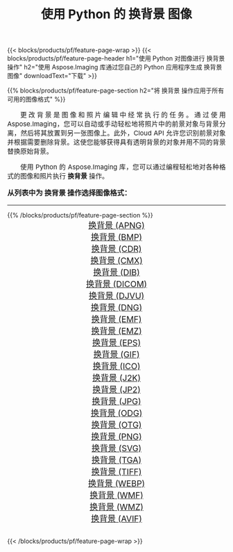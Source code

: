 ﻿---
title: 使用 Python 的 换背景 图像 
weight: 3920
url: /zh-hans/python-net/change-background/ 
lang: zh-hans
langdirlevel: 2
locales: zh-hans,ja,it,ru,de,es,fr,nl,id,lt,pl,pt,vi,tr,ko,zh-hant,ar,hi,th,sv,cs,uk,he
description: 使用您自己的 Python 应用程序和服务器 API 将 Aspose.Imaging 库应用于 换背景 图像和照片。
---

{{< blocks/products/pf/feature-page-wrap >}}
{{< blocks/products/pf/feature-page-header h1="使用 Python 对图像进行 换背景 操作" h2="使用 Aspose.Imaging 库通过您自己的 Python 应用程序生成 换背景 图像" downloadText="下载" >}}


{{% blocks/products/pf/feature-page-section  h2="将 换背景 操作应用于所有可用的图像格式" %}}
<p align="justify" style="text-indent:2em;font-size:15px;">
更改背景是图像和照片编辑中经常执行的任务。通过使用 Aspose.Imaging，您可以自动或手动轻松地将照片中的前景对象与背景分离，然后将其放置到另一张图像上。此外，Cloud API 允许您识别前景对象并根据需要删除背景。这使您能够获得具有透明背景的对象并用不同的背景替换原始背景。
</p>
<p align="justify" style="text-indent:2em;font-size:15px;">
使用 Python 的 Aspose.Imaging 库，您可以通过编程轻松地对各种格式的图像和照片执行 <b>换背景</b> 操作。
</p>
<h3 style="margin-top:16px;">
从列表中为 换背景 操作选择图像格式：
</h3>
<hr/>
{{% /blocks/products/pf/feature-page-section %}}
<div class="container-fluid productfamilypage bg-gray">
    <div class="convertypes bg-gray agp-content section">
        <div class="container">
		<div class="row other-converters" style="gap: 10px;font-size: 19px;text-align:center;">
		    <div class='col-md-3 other-converter remove-lp remove-rp'><a href="/imaging/zh-hans/python-net/change-background/apng/" style="padding:15px;">换背景 (APNG)</a></div><div class='col-md-3 other-converter remove-lp remove-rp'><a href="/imaging/zh-hans/python-net/change-background/bmp/" style="padding:15px;">换背景 (BMP)</a></div><div class='col-md-3 other-converter remove-lp remove-rp'><a href="/imaging/zh-hans/python-net/change-background/cdr/" style="padding:15px;">换背景 (CDR)</a></div><div class='col-md-3 other-converter remove-lp remove-rp'><a href="/imaging/zh-hans/python-net/change-background/cmx/" style="padding:15px;">换背景 (CMX)</a></div><div class='col-md-3 other-converter remove-lp remove-rp'><a href="/imaging/zh-hans/python-net/change-background/dib/" style="padding:15px;">换背景 (DIB)</a></div><div class='col-md-3 other-converter remove-lp remove-rp'><a href="/imaging/zh-hans/python-net/change-background/dicom/" style="padding:15px;">换背景 (DICOM)</a></div><div class='col-md-3 other-converter remove-lp remove-rp'><a href="/imaging/zh-hans/python-net/change-background/djvu/" style="padding:15px;">换背景 (DJVU)</a></div><div class='col-md-3 other-converter remove-lp remove-rp'><a href="/imaging/zh-hans/python-net/change-background/dng/" style="padding:15px;">换背景 (DNG)</a></div><div class='col-md-3 other-converter remove-lp remove-rp'><a href="/imaging/zh-hans/python-net/change-background/emf/" style="padding:15px;">换背景 (EMF)</a></div><div class='col-md-3 other-converter remove-lp remove-rp'><a href="/imaging/zh-hans/python-net/change-background/emz/" style="padding:15px;">换背景 (EMZ)</a></div><div class='col-md-3 other-converter remove-lp remove-rp'><a href="/imaging/zh-hans/python-net/change-background/eps/" style="padding:15px;">换背景 (EPS)</a></div><div class='col-md-3 other-converter remove-lp remove-rp'><a href="/imaging/zh-hans/python-net/change-background/gif/" style="padding:15px;">换背景 (GIF)</a></div><div class='col-md-3 other-converter remove-lp remove-rp'><a href="/imaging/zh-hans/python-net/change-background/ico/" style="padding:15px;">换背景 (ICO)</a></div><div class='col-md-3 other-converter remove-lp remove-rp'><a href="/imaging/zh-hans/python-net/change-background/j2k/" style="padding:15px;">换背景 (J2K)</a></div><div class='col-md-3 other-converter remove-lp remove-rp'><a href="/imaging/zh-hans/python-net/change-background/jp2/" style="padding:15px;">换背景 (JP2)</a></div><div class='col-md-3 other-converter remove-lp remove-rp'><a href="/imaging/zh-hans/python-net/change-background/jpg/" style="padding:15px;">换背景 (JPG)</a></div><div class='col-md-3 other-converter remove-lp remove-rp'><a href="/imaging/zh-hans/python-net/change-background/odg/" style="padding:15px;">换背景 (ODG)</a></div><div class='col-md-3 other-converter remove-lp remove-rp'><a href="/imaging/zh-hans/python-net/change-background/otg/" style="padding:15px;">换背景 (OTG)</a></div><div class='col-md-3 other-converter remove-lp remove-rp'><a href="/imaging/zh-hans/python-net/change-background/png/" style="padding:15px;">换背景 (PNG)</a></div><div class='col-md-3 other-converter remove-lp remove-rp'><a href="/imaging/zh-hans/python-net/change-background/svg/" style="padding:15px;">换背景 (SVG)</a></div><div class='col-md-3 other-converter remove-lp remove-rp'><a href="/imaging/zh-hans/python-net/change-background/tga/" style="padding:15px;">换背景 (TGA)</a></div><div class='col-md-3 other-converter remove-lp remove-rp'><a href="/imaging/zh-hans/python-net/change-background/tiff/" style="padding:15px;">换背景 (TIFF)</a></div><div class='col-md-3 other-converter remove-lp remove-rp'><a href="/imaging/zh-hans/python-net/change-background/webp/" style="padding:15px;">换背景 (WEBP)</a></div><div class='col-md-3 other-converter remove-lp remove-rp'><a href="/imaging/zh-hans/python-net/change-background/wmf/" style="padding:15px;">换背景 (WMF)</a></div><div class='col-md-3 other-converter remove-lp remove-rp'><a href="/imaging/zh-hans/python-net/change-background/wmz/" style="padding:15px;">换背景 (WMZ)</a></div><div class='col-md-3 other-converter remove-lp remove-rp'><a href="/imaging/zh-hans/python-net/change-background/avif/" style="padding:15px;">换背景 (AVIF)</a></div>
                </div>
        </div>
    </div>
</div>
<br/>

{{< /blocks/products/pf/feature-page-wrap >}}
